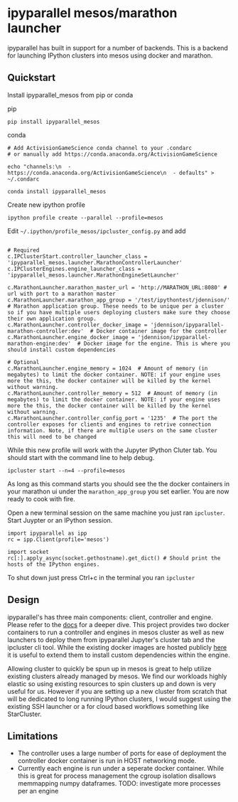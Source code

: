 # ipyparallel mesos/marathon launcher

ipyparallel has built in support for a number of backends. This is a backend for launching IPython clusters into mesos using docker and marathon.


## Quickstart

Install ipyparallel_mesos from pip or conda

pip
```
pip install ipyparallel_mesos
```

conda
```
# Add ActivisionGameScience conda channel to your .condarc
# or manually add https://conda.anaconda.org/ActivisionGameScience

echo "channels:\n  - https://conda.anaconda.org/ActivisionGameScience\n  - defaults" > ~/.condarc

conda install ipyparallel_mesos
```

Create new ipython profile
```
ipython profile create --parallel --profile=mesos
```

Edit `~/.ipython/profile_mesos/ipcluster_config.py` and add
```

# Required
c.IPClusterStart.controller_launcher_class = 'ipyparallel_mesos.launcher.MarathonControllerLauncher'
c.IPClusterEngines.engine_launcher_class = 'ipyparallel_mesos.launcher.MarathonEngineSetLauncher'

c.MarathonLauncher.marathon_master_url = 'http://MARATHON_URL:8080' # url with port to a marathon master
c.MarathonLauncher.marathon_app_group = '/test/ipythontest/jdennison/' # Marathon application group. These needs to be unique per a cluster so if you have multiple users deploying clusters make sure they choose their own application group.
c.MarathonLauncher.controller_docker_image = 'jdennison/ipyparallel-marathon-controller:dev'  # Docker container image for the controller
c.MarathonLauncher.engine_docker_image = 'jdennison/ipyparallel-marathon-engine:dev'  # Docker image for the engine. This is where you should install custom dependencies 

# Optional
c.MarathonLauncher.engine_memory = 1024  # Amount of memory (in megabytes) to limit the docker container. NOTE: if your engine uses more the this, the docker container will be killed by the kernel without warning.
c.MarathonLauncher.controller_memory = 512  # Amount of memory (in megabytes) to limit the docker container. NOTE: if your engine uses more the this, the docker container will be killed by the kernel without warning.
c.MarathonLauncher.controller_config_port = '1235'  # The port the controller exposes for clients and engines to retrive connection information. Note, if there are multiple users on the same cluster this will need to be changed
```

While this new profile will work with the Jupyter IPython Cluter tab. You should start with the command line to help debug.
```
ipcluster start --n=4 --profile=mesos
```

As long as this command starts you should see the the docker containers in your marathon ui under the `marathon_app_group` you set earlier. You are now ready to cook with fire.

Open a new terminal session on the same machine you just ran `ipcluster`. Start Juypter or an IPython session.
```
import ipyparallel as ipp
rc = ipp.Client(profile='mesos')

import socket
rc[:].apply_async(socket.gethostname).get_dict() # Should print the hosts of the IPython engines.
```

To shut down just press Ctrl+c in the terminal you ran `ipcluster` 



## Design

ipyparallel's has three main components: client, controller and engine. Please refer to the [docs](https://ipyparallel.readthedocs.org/) for a deeper dive. This project provides two docker containers to run a controller and engines in mesos cluster as well as new launchers to deploy them from ipyparallel Jupyter's cluster tab and the ipcluster cli tool. While the existing docker images are hosted publicly [here](LINK) it is useful to extend them to install custom dependencies within the engine.

Allowing cluster to quickly be spun up in mesos is great to help utilize existing clusters already managed by mesos. We find our workloads highly elastic so using existing resources to spin clusters up and down is very useful for us. However if you are setting up a new cluster from scratch that will be dedicated to long running IPython clusters, I would suggest using the existing SSH launcher or a for cloud based workflows something like StarCluster.

## Limitations

- The controller uses a large number of ports for ease of deployment the controller docker container is run in HOST networking mode. 
- Currently each engine is run under a seperate docker container. While this is great for process management the cgroup isolation disallows memmapping numpy dataframes. TODO: investigate more processes per an engine
